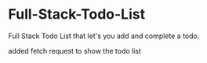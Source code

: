 # Full-Stack-Todo-List

Full Stack Todo List that let's you add and complete a todo.

added fetch request to show the todo list